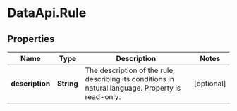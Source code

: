 # DataApi.Rule

## Properties
Name | Type | Description | Notes
------------ | ------------- | ------------- | -------------
**description** | **String** | The description of the rule, describing its conditions in natural language. Property is read-only. | [optional] 
